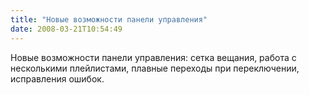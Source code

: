 ```yaml
---
title: "Новые возможности панели управления"
date: 2008-03-21T10:54:49
---
```


Новые возможности панели управления: сетка вещания, работа с несколькими плейлистами, плавные переходы при переключении, исправления ошибок.
